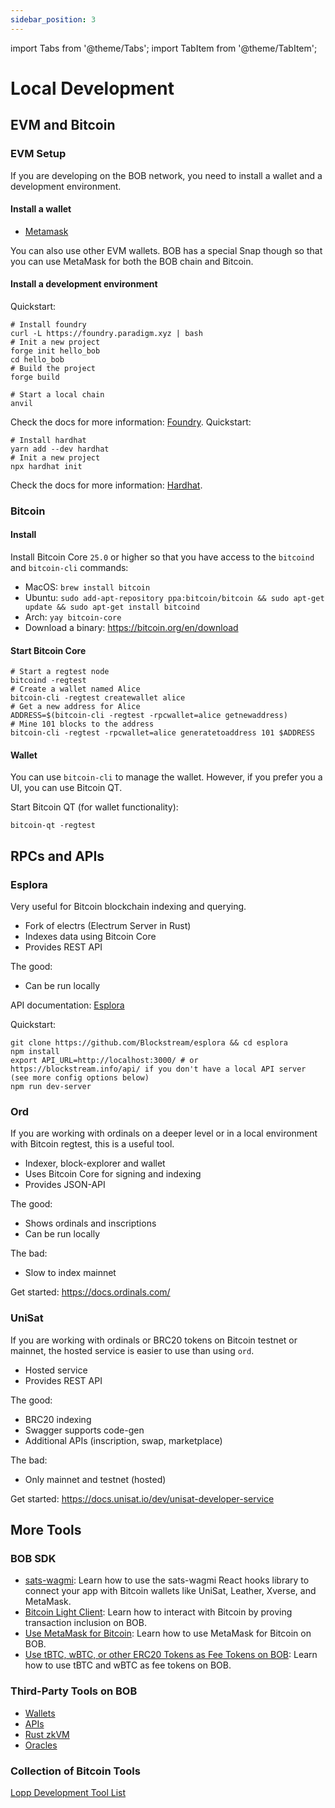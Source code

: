 ```yaml
---
sidebar_position: 3
---
```

import Tabs from '@theme/Tabs';
import TabItem from '@theme/TabItem';

# Local Development

## EVM and Bitcoin

### EVM Setup

If you are developing on the BOB network, you need to install a wallet and a development environment.

#### Install a wallet

- [Metamask](https://metamask.io/)

You can also use other EVM wallets. BOB has a special Snap though so that you can use MetaMask for both the BOB chain and Bitcoin.

#### Install a development environment

<Tabs>
  <TabItem value="foundry" label="Foundry (based on Rust)">
    Quickstart:

```shell
# Install foundry
curl -L https://foundry.paradigm.xyz | bash
# Init a new project
forge init hello_bob
cd hello_bob
# Build the project
forge build

# Start a local chain
anvil
```

Check the docs for more information: [Foundry](https://book.getfoundry.sh/getting-started/installation).
  </TabItem>
  <TabItem value="hardhat" label="Hardhat (based on TypeScript)">
    Quickstart:

```shell
# Install hardhat
yarn add --dev hardhat
# Init a new project
npx hardhat init
```

Check the docs for more information: [Hardhat](https://hardhat.org/getting-started/).
  </TabItem>
</Tabs>

### Bitcoin

#### Install

Install Bitcoin Core `25.0` or higher so that you have access to the `bitcoind` and `bitcoin-cli` commands:

- MacOS: `brew install bitcoin`
- Ubuntu: `sudo add-apt-repository ppa:bitcoin/bitcoin && sudo apt-get update && sudo apt-get install bitcoind`
- Arch: `yay bitcoin-core`
- Download a binary: https://bitcoin.org/en/download

#### Start Bitcoin Core

```shell
# Start a regtest node
bitcoind -regtest
# Create a wallet named Alice
bitcoin-cli -regtest createwallet alice
# Get a new address for Alice
ADDRESS=$(bitcoin-cli -regtest -rpcwallet=alice getnewaddress)
# Mine 101 blocks to the address
bitcoin-cli -regtest -rpcwallet=alice generatetoaddress 101 $ADDRESS
```

#### Wallet

You can use `bitcoin-cli` to manage the wallet. However, if you prefer you a UI, you can use Bitcoin QT.

Start Bitcoin QT (for wallet functionality):

```shell
bitcoin-qt -regtest
```

## RPCs and APIs

### Esplora

Very useful for Bitcoin blockchain indexing and querying.

- Fork of electrs (Electrum Server in Rust)
- Indexes data using Bitcoin Core
- Provides REST API

The good:

- Can be run locally

API documentation: [Esplora](https://github.com/Blockstream/esplora/blob/master/API.md)

Quickstart:

```shell
git clone https://github.com/Blockstream/esplora && cd esplora
npm install
export API_URL=http://localhost:3000/ # or https://blockstream.info/api/ if you don't have a local API server
(see more config options below)
npm run dev-server
```

### Ord

If you are working with ordinals on a deeper level or in a local environment with Bitcoin regtest, this is a useful tool.

- Indexer, block-explorer and wallet
- Uses Bitcoin Core for signing and indexing
- Provides JSON-API

The good:

- Shows ordinals and inscriptions
- Can be run locally

The bad:

- Slow to index mainnet

Get started: https://docs.ordinals.com/

### UniSat

If you are working with ordinals or BRC20 tokens on Bitcoin testnet or mainnet, the hosted service is easier to use than using `ord`.

- Hosted service
- Provides REST API

The good:

- BRC20 indexing
- Swagger supports code-gen
- Additional APIs (inscription, swap, marketplace)

The bad:

- Only mainnet and testnet (hosted)

Get started: https://docs.unisat.io/dev/unisat-developer-service

## More Tools

### BOB SDK

- [sats-wagmi](/docs/build/bob-sdk/sats-wagmi): Learn how to use the sats-wagmi React hooks library to connect your app with Bitcoin wallets like UniSat, Leather, Xverse, and MetaMask.
- [Bitcoin Light Client](/docs/build/bob-sdk/relay): Learn how to interact with Bitcoin by proving transaction inclusion on BOB.
- [Use MetaMask for Bitcoin](/docs/build/bob-sdk/metamask-snap): Learn how to use MetaMask for Bitcoin on BOB.
- [Use tBTC, wBTC, or other ERC20 Tokens as Fee Tokens on BOB](/docs/build/bob-sdk/bridged-btc-gas-fee): Learn how to use tBTC and wBTC as fee tokens on BOB.

### Third-Party Tools on BOB

- [Wallets](/docs/build/tools/wallets)
- [APIs](/docs/build/tools/api)
- [Rust zkVM](/docs/build/tools/rust-zkvm)
- [Oracles](/docs/build/tools/oracles)

### Collection of Bitcoin Tools

[Lopp Development Tool List](https://www.lopp.net/bitcoin-information/developer-tools.html)